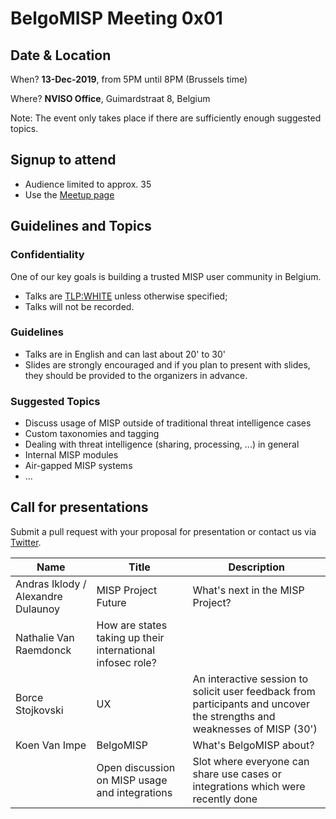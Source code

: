 # BelgoMISP Meeting 0x01

## Date & Location

When? **13-Dec-2019**, from 5PM until 8PM (Brussels time)

Where? **NVISO Office**, Guimardstraat 8, Belgium

Note: The event only takes place if there are sufficiently enough suggested topics.

## Signup to attend

* Audience limited to approx. 35
* Use the [Meetup page](https://www.meetup.com/BelgoMISP/events/266284763/)

## Guidelines and Topics

### Confidentiality

One of our key goals is building a trusted MISP user community in Belgium.

* Talks are [TLP:WHITE](https://www.first.org/tlp/) unless otherwise specified;
* Talks will not be recorded. 

### Guidelines

* Talks are in English and can last about 20' to 30'
* Slides are strongly encouraged and if you plan to present with slides, they should be provided to the organizers in advance.

### Suggested Topics

* Discuss usage of MISP outside of traditional threat intelligence cases
* Custom taxonomies and tagging
* Dealing with threat intelligence (sharing, processing, ...) in general
* Internal MISP modules
* Air-gapped MISP systems
* ...

## Call for presentations

Submit a pull request with your proposal for presentation or contact us via [Twitter](https://twitter.com/belgomisp).

| Name | Title | Description   |
|------|-------|---------------|
| Andras Iklody / Alexandre Dulaunoy | MISP Project Future | What's next in the MISP Project? |
| Nathalie Van Raemdonck | How are states taking up their international infosec role? |
| Borce Stojkovski | UX | An interactive session to solicit user feedback from participants and uncover the strengths and weaknesses of MISP (30') |
| Koen Van Impe | BelgoMISP | What's BelgoMISP about? |
| <Public> | Open discussion on MISP usage and integrations | Slot where everyone can share use cases or integrations which were recently done |
